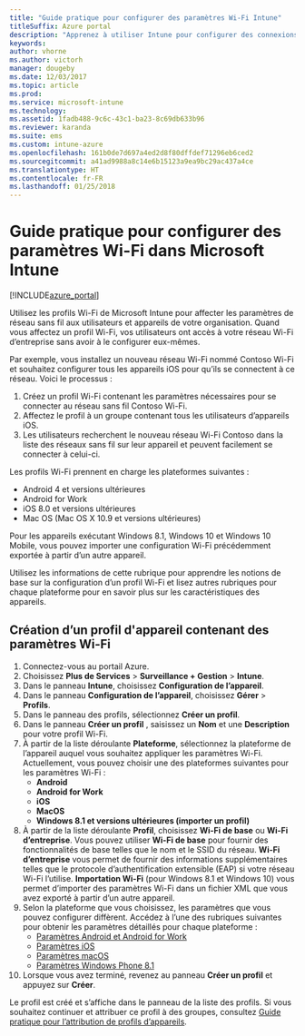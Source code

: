 ```yaml
---
title: "Guide pratique pour configurer des paramètres Wi-Fi Intune"
titleSuffix: Azure portal
description: "Apprenez à utiliser Intune pour configurer des connexions Wi-Fi sur les appareils que vous gérez."
keywords: 
author: vhorne
ms.author: victorh
manager: dougeby
ms.date: 12/03/2017
ms.topic: article
ms.prod: 
ms.service: microsoft-intune
ms.technology: 
ms.assetid: 1fadb488-9c6c-43c1-ba23-8c69db633b96
ms.reviewer: karanda
ms.suite: ems
ms.custom: intune-azure
ms.openlocfilehash: 161b0de7d697a4ed2d8f80dffdef71296eb6ced2
ms.sourcegitcommit: a41ad9988a8c14e6b15123a9ea9bc29ac437a4ce
ms.translationtype: HT
ms.contentlocale: fr-FR
ms.lasthandoff: 01/25/2018
---
```

# <a name="how-to-configure-wi-fi-settings-in-microsoft-intune"></a>Guide pratique pour configurer des paramètres Wi-Fi dans Microsoft Intune

[!INCLUDE[azure_portal](./includes/azure_portal.md)]

Utilisez les profils Wi-Fi de Microsoft Intune pour affecter les paramètres de réseau sans fil aux utilisateurs et appareils de votre organisation. Quand vous affectez un profil Wi-Fi, vos utilisateurs ont accès à votre réseau Wi-Fi d’entreprise sans avoir à le configurer eux-mêmes.

Par exemple, vous installez un nouveau réseau Wi-Fi nommé Contoso Wi-Fi et souhaitez configurer tous les appareils iOS pour qu’ils se connectent à ce réseau. Voici le processus :

1. Créez un profil Wi-Fi contenant les paramètres nécessaires pour se connecter au réseau sans fil Contoso Wi-Fi.
2. Affectez le profil à un groupe contenant tous les utilisateurs d’appareils iOS.
3. Les utilisateurs recherchent le nouveau réseau Wi-Fi Contoso dans la liste des réseaux sans fil sur leur appareil et peuvent facilement se connecter à celui-ci.

Les profils Wi-Fi prennent en charge les plateformes suivantes :

- Android 4 et versions ultérieures
- Android for Work
- iOS 8.0 et versions ultérieures
- Mac OS (Mac OS X 10.9 et versions ultérieures)

Pour les appareils exécutant Windows 8.1, Windows 10 et Windows 10 Mobile, vous pouvez importer une configuration Wi-Fi précédemment exportée à partir d’un autre appareil.

Utilisez les informations de cette rubrique pour apprendre les notions de base sur la configuration d’un profil Wi-Fi et lisez autres rubriques pour chaque plateforme pour en savoir plus sur les caractéristiques des appareils.

## <a name="create-a-device-profile-containing-wi-fi-settings"></a>Création d’un profil d'appareil contenant des paramètres Wi-Fi

1. Connectez-vous au portail Azure.
2. Choisissez **Plus de Services** > **Surveillance + Gestion** > **Intune**.
3. Dans le panneau **Intune**, choisissez **Configuration de l’appareil**.
2. Dans le panneau **Configuration de l’appareil**, choisissez **Gérer** > **Profils**.
3. Dans le panneau des profils, sélectionnez **Créer un profil**.
4. Dans le panneau **Créer un profil** , saisissez un **Nom** et une **Description** pour votre profil Wi-Fi.
5. À partir de la liste déroulante **Plateforme**, sélectionnez la plateforme de l’appareil auquel vous souhaitez appliquer les paramètres Wi-Fi. Actuellement, vous pouvez choisir une des plateformes suivantes pour les paramètres Wi-Fi :
    - **Android**
    - **Android for Work**
    - **iOS**
    - **MacOS**
    - **Windows 8.1 et versions ultérieures (importer un profil)**
6. À partir de la liste déroulante **Profil**, choisissez **Wi-Fi de base** ou **Wi-Fi d’entreprise**. Vous pouvez utiliser **Wi-Fi de base** pour fournir des fonctionnalités de base telles que le nom et le SSID du réseau. **Wi-Fi d’entreprise** vous permet de fournir des informations supplémentaires telles que le protocole d’authentification extensible (EAP) si votre réseau Wi-Fi l’utilise. **Importation Wi-Fi** (pour Windows 8.1 et Windows 10) vous permet d’importer des paramètres Wi-Fi dans un fichier XML que vous avez exporté à partir d’un autre appareil.
7. Selon la plateforme que vous choisissez, les paramètres que vous pouvez configurer diffèrent. Accédez à l’une des rubriques suivantes pour obtenir les paramètres détaillés pour chaque plateforme :
    - [Paramètres Android et Android for Work](wi-fi-settings-android.md)
    - [Paramètres iOS](wi-fi-settings-ios.md)
    - [Paramètres macOS](wi-fi-settings-macos.md)
    - [Paramètres Windows Phone 8.1](wi-fi-settings-import-windows-8-1.md)
8. Lorsque vous avez terminé, revenez au panneau **Créer un profil** et appuyez sur **Créer**.

Le profil est créé et s’affiche dans le panneau de la liste des profils.
Si vous souhaitez continuer et attribuer ce profil à des groupes, consultez [Guide pratique pour l’attribution de profils d’appareils](device-profile-assign.md).

